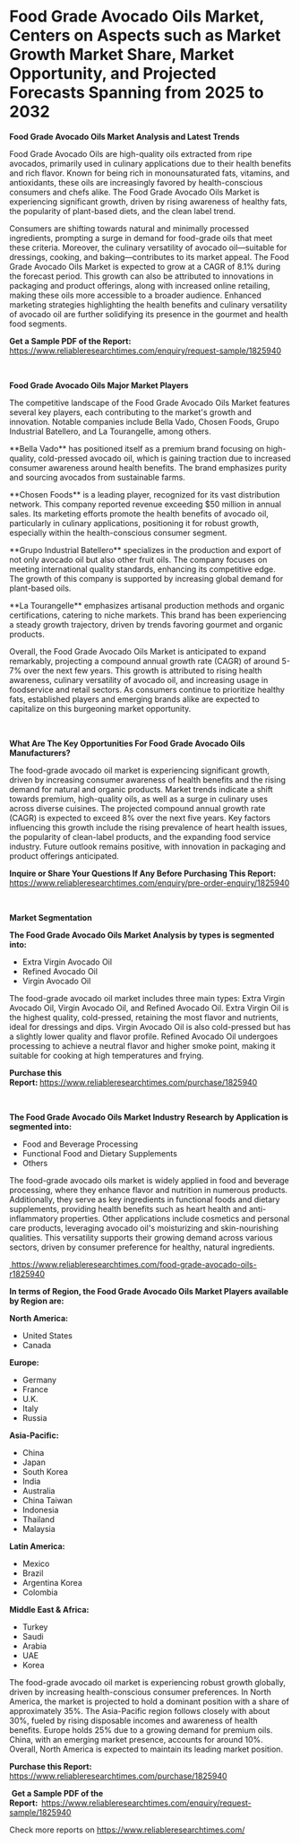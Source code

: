 <p><h1>Food Grade Avocado Oils Market, Centers on Aspects such as Market Growth Market Share, Market Opportunity, and Projected Forecasts Spanning from 2025 to 2032</h1></p><p><strong>Food Grade Avocado Oils Market Analysis and Latest Trends</strong></p>
<p><p>Food Grade Avocado Oils are high-quality oils extracted from ripe avocados, primarily used in culinary applications due to their health benefits and rich flavor. Known for being rich in monounsaturated fats, vitamins, and antioxidants, these oils are increasingly favored by health-conscious consumers and chefs alike. The Food Grade Avocado Oils Market is experiencing significant growth, driven by rising awareness of healthy fats, the popularity of plant-based diets, and the clean label trend. </p><p>Consumers are shifting towards natural and minimally processed ingredients, prompting a surge in demand for food-grade oils that meet these criteria. Moreover, the culinary versatility of avocado oil—suitable for dressings, cooking, and baking—contributes to its market appeal. The Food Grade Avocado Oils Market is expected to grow at a CAGR of 8.1% during the forecast period. This growth can also be attributed to innovations in packaging and product offerings, along with increased online retailing, making these oils more accessible to a broader audience. Enhanced marketing strategies highlighting the health benefits and culinary versatility of avocado oil are further solidifying its presence in the gourmet and health food segments.</p></p>
<p><strong>Get a Sample PDF of the Report:&nbsp;</strong> <a href="https://www.reliableresearchtimes.com/enquiry/request-sample/1825940?utm_campaign=2989&utm_medium=2&utm_source=Github&utm_content=ia&utm_term=07042025&utm_id=food-grade-avocado-oils">https://www.reliableresearchtimes.com/enquiry/request-sample/1825940</a></p>
<p>&nbsp;</p>
<p><strong>Food Grade Avocado Oils Major Market Players</strong></p>
<p><p>The competitive landscape of the Food Grade Avocado Oils Market features several key players, each contributing to the market's growth and innovation. Notable companies include Bella Vado, Chosen Foods, Grupo Industrial Batellero, and La Tourangelle, among others.</p><p>**Bella Vado** has positioned itself as a premium brand focusing on high-quality, cold-pressed avocado oil, which is gaining traction due to increased consumer awareness around health benefits. The brand emphasizes purity and sourcing avocados from sustainable farms.</p><p>**Chosen Foods** is a leading player, recognized for its vast distribution network. This company reported revenue exceeding $50 million in annual sales. Its marketing efforts promote the health benefits of avocado oil, particularly in culinary applications, positioning it for robust growth, especially within the health-conscious consumer segment.</p><p>**Grupo Industrial Batellero** specializes in the production and export of not only avocado oil but also other fruit oils. The company focuses on meeting international quality standards, enhancing its competitive edge. The growth of this company is supported by increasing global demand for plant-based oils.</p><p>**La Tourangelle** emphasizes artisanal production methods and organic certifications, catering to niche markets. This brand has been experiencing a steady growth trajectory, driven by trends favoring gourmet and organic products.</p><p>Overall, the Food Grade Avocado Oils Market is anticipated to expand remarkably, projecting a compound annual growth rate (CAGR) of around 5-7% over the next few years. This growth is attributed to rising health awareness, culinary versatility of avocado oil, and increasing usage in foodservice and retail sectors. As consumers continue to prioritize healthy fats, established players and emerging brands alike are expected to capitalize on this burgeoning market opportunity.</p></p>
<p>&nbsp;</p>
<p><strong>What Are The Key Opportunities For Food Grade Avocado Oils Manufacturers?</strong></p>
<p><p>The food-grade avocado oil market is experiencing significant growth, driven by increasing consumer awareness of health benefits and the rising demand for natural and organic products. Market trends indicate a shift towards premium, high-quality oils, as well as a surge in culinary uses across diverse cuisines. The projected compound annual growth rate (CAGR) is expected to exceed 8% over the next five years. Key factors influencing this growth include the rising prevalence of heart health issues, the popularity of clean-label products, and the expanding food service industry. Future outlook remains positive, with innovation in packaging and product offerings anticipated.</p></p>
<p><strong>Inquire or Share Your Questions If Any Before Purchasing This Report:</strong> <a href="https://www.reliableresearchtimes.com/enquiry/pre-order-enquiry/1825940?utm_campaign=2989&utm_medium=2&utm_source=Github&utm_content=ia&utm_term=07042025&utm_id=food-grade-avocado-oils">https://www.reliableresearchtimes.com/enquiry/pre-order-enquiry/1825940</a></p>
<p>&nbsp;</p>
<p><strong>Market Segmentation</strong></p>
<p><strong>The Food Grade Avocado Oils Market Analysis by types is segmented into:</strong></p>
<p><ul><li>Extra Virgin Avocado Oil</li><li>Refined Avocado Oil</li><li>Virgin Avocado Oil</li></ul></p>
<p><p>The food-grade avocado oil market includes three main types: Extra Virgin Avocado Oil, Virgin Avocado Oil, and Refined Avocado Oil. Extra Virgin Oil is the highest quality, cold-pressed, retaining the most flavor and nutrients, ideal for dressings and dips. Virgin Avocado Oil is also cold-pressed but has a slightly lower quality and flavor profile. Refined Avocado Oil undergoes processing to achieve a neutral flavor and higher smoke point, making it suitable for cooking at high temperatures and frying.</p></p>
<p><strong>Purchase this Report:&nbsp;</strong><a href="https://www.reliableresearchtimes.com/purchase/1825940?utm_campaign=2989&utm_medium=2&utm_source=Github&utm_content=ia&utm_term=07042025&utm_id=food-grade-avocado-oils">https://www.reliableresearchtimes.com/purchase/1825940</a></p>
<p>&nbsp;</p>
<p><strong>The Food Grade Avocado Oils Market Industry Research by Application is segmented into:</strong></p>
<p><ul><li>Food and Beverage Processing</li><li>Functional Food and Dietary Supplements</li><li>Others</li></ul></p>
<p><p>The food-grade avocado oils market is widely applied in food and beverage processing, where they enhance flavor and nutrition in numerous products. Additionally, they serve as key ingredients in functional foods and dietary supplements, providing health benefits such as heart health and anti-inflammatory properties. Other applications include cosmetics and personal care products, leveraging avocado oil's moisturizing and skin-nourishing qualities. This versatility supports their growing demand across various sectors, driven by consumer preference for healthy, natural ingredients.</p></p>
<p><a href="https://www.reliableresearchtimes.com/food-grade-avocado-oils-r1825940?utm_campaign=2989&utm_medium=2&utm_source=Github&utm_content=ia&utm_term=07042025&utm_id=food-grade-avocado-oils">&nbsp;https://www.reliableresearchtimes.com/food-grade-avocado-oils-r1825940</a></p>
<p><strong>In terms of Region, the Food Grade Avocado Oils Market Players available by Region are:</strong></p>
<p>
    <p> <strong> North America: </strong>
        <ul>
            <li>United States</li>
            <li>Canada</li>
        </ul>
        </p> 
    <p> <strong> Europe: </strong>
        <ul>
            <li>Germany</li>
            <li>France</li>
            <li>U.K.</li>
            <li>Italy</li>
            <li>Russia</li>
        </ul>
        </p> 
    <p> <strong> Asia-Pacific: </strong>
        <ul>
            <li>China</li>
            <li>Japan</li>
            <li>South Korea</li>
            <li>India</li>
            <li>Australia</li>
            <li>China Taiwan</li>
            <li>Indonesia</li>
            <li>Thailand</li>
            <li>Malaysia</li>
        </ul>
        </p> 
    <p> <strong> Latin America: </strong>
        <ul>
            <li>Mexico</li>
            <li>Brazil</li>
            <li>Argentina Korea</li>
            <li>Colombia</li>
        </ul>
        </p> 
    <p> <strong> Middle East & Africa: </strong>
        <ul>
            <li>Turkey</li>
            <li>Saudi</li>
            <li>Arabia</li>
            <li>UAE</li>
            <li>Korea</li>
        </ul>
    </p>
    </p>
<p><p>The food-grade avocado oil market is experiencing robust growth globally, driven by increasing health-conscious consumer preferences. In North America, the market is projected to hold a dominant position with a share of approximately 35%. The Asia-Pacific region follows closely with about 30%, fueled by rising disposable incomes and awareness of health benefits. Europe holds 25% due to a growing demand for premium oils. China, with an emerging market presence, accounts for around 10%. Overall, North America is expected to maintain its leading market position.</p></p>
<p><strong>Purchase this Report: </strong><a href="https://www.reliableresearchtimes.com/purchase/1825940?utm_campaign=2989&utm_medium=2&utm_source=Github&utm_content=ia&utm_term=07042025&utm_id=food-grade-avocado-oils">https://www.reliableresearchtimes.com/purchase/1825940</a></p>
<p>&nbsp;<strong>Get a Sample PDF of the Report:&nbsp;&nbsp;</strong><a href="https://www.reliableresearchtimes.com/enquiry/request-sample/1825940?utm_campaign=2989&utm_medium=2&utm_source=Github&utm_content=ia&utm_term=07042025&utm_id=food-grade-avocado-oils">https://www.reliableresearchtimes.com/enquiry/request-sample/1825940</a></p>
<p><strong></strong></p>
<p>Check more reports on <a href="https://www.reliableresearchtimes.com/?utm_campaign=2989&utm_medium=2&utm_source=Github&utm_content=ia&utm_term=07042025&utm_id=food-grade-avocado-oils">https://www.reliableresearchtimes.com/</a></p>